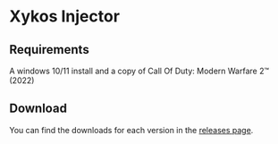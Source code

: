 # Xykos Injector

## Requirements
A windows 10/11 install and a copy of Call Of Duty: Modern Warfare 2™ (2022)

## Download
You can find the downloads for each version in the [releases page](https://github.com/XykosTeam/XykosInjector/releases).
